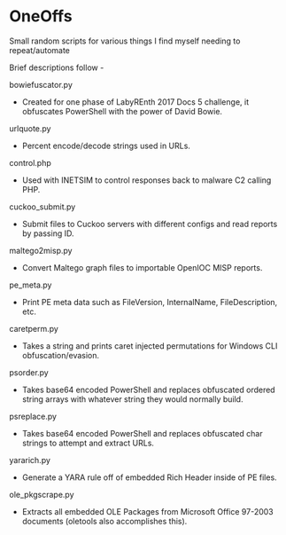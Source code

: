 # OneOffs
Small random scripts for various things I find myself needing to repeat/automate

Brief descriptions follow -

bowiefuscator.py
* Created for one phase of LabyREnth 2017 Docs 5 challenge, it obfuscates PowerShell with the power of David Bowie.

urlquote.py
* Percent encode/decode strings used in URLs.

control.php
* Used with INETSIM to control responses back to malware C2 calling PHP.

cuckoo_submit.py
* Submit files to Cuckoo servers with different configs and read reports by passing ID.

maltego2misp.py
* Convert Maltego graph files to importable OpenIOC MISP reports.

pe_meta.py
* Print PE meta data such as FileVersion, InternalName, FileDescription, etc.

caretperm.py
* Takes a string and prints caret injected permutations for Windows CLI obfuscation/evasion.

psorder.py
* Takes base64 encoded PowerShell and replaces obfuscated ordered string arrays with whatever string they would normally build.

psreplace.py
* Takes base64 encoded PowerShell and replaces obfuscated char strings to attempt and extract URLs.

yararich.py
* Generate a YARA rule off of embedded Rich Header inside of PE files.

ole_pkgscrape.py
* Extracts all embedded OLE Packages from Microsoft Office 97-2003 documents (oletools also accomplishes this).
